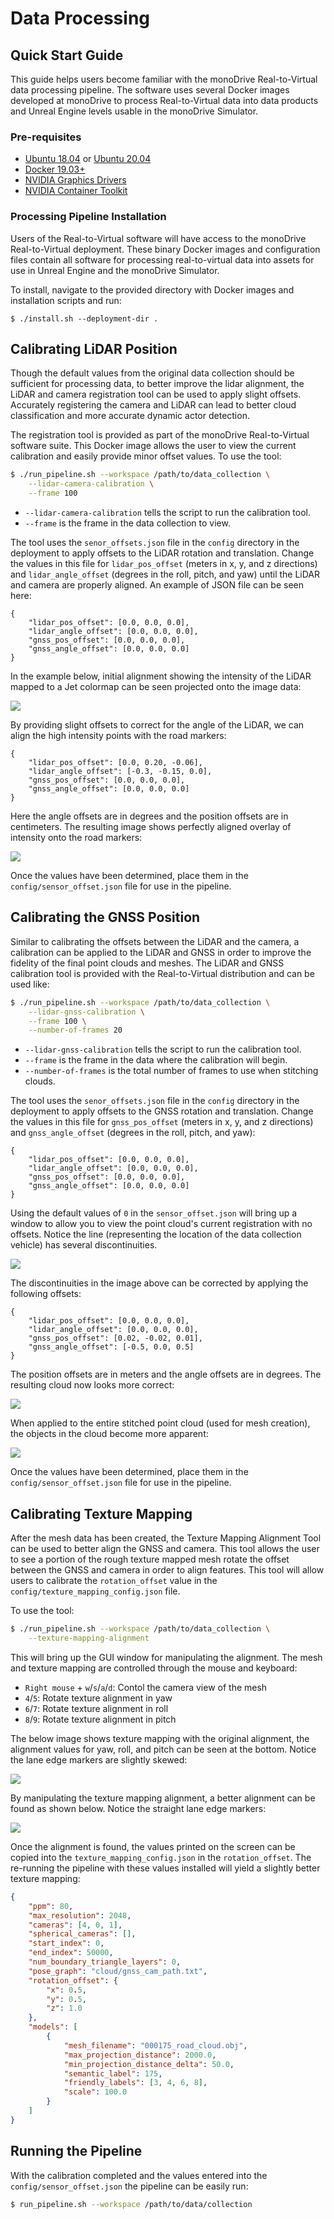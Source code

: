 # Data Processing

## Quick Start Guide

This guide helps users become familiar with the monoDrive Real-to-Virtual data
processing pipeline. The software uses several Docker images developed at
monoDrive to process Real-to-Virtual data into data products and Unreal Engine
levels usable in the monoDrive Simulator.

### Pre-requisites

* [Ubuntu 18.04](https://releases.ubuntu.com/18.04.4/) or [Ubuntu 20.04](https://releases.ubuntu.com/20.04/)
* [Docker 19.03+](https://docs.docker.com/install/linux/docker-ce/ubuntu/)
* [NVIDIA Graphics Drivers](https://www.nvidia.com/Download/index.aspx)
* [NVIDIA Container Toolkit](https://github.com/NVIDIA/nvidia-docker#ubuntu-16041804-debian-jessiestretchbuster)

### Processing Pipeline Installation

Users of the Real-to-Virtual software will have access to the monoDrive 
Real-to-Virtual deployment. These binary Docker images and configuration files 
contain all software for processing real-to-virtual data into assets for use in 
Unreal Engine and the monoDrive Simulator.

To install, navigate to the provided directory with Docker images and 
installation scripts and run:

```
$ ./install.sh --deployment-dir .
```

## Calibrating LiDAR Position

Though the default values from the original data collection should be sufficient
for processing data, to better improve the lidar alignment, the LiDAR and 
camera registration tool can be used to apply slight offsets. Accurately 
registering the camera and LiDAR can lead to better cloud classification and 
more accurate dynamic actor detection.

The registration tool is provided as part of the monoDrive Real-to-Virtual 
software suite. This Docker image allows the user to view the current 
calibration and easily provide minor offset values. To use the tool: 

```bash
$ ./run_pipeline.sh --workspace /path/to/data_collection \
    --lidar-camera-calibration \
    --frame 100 
```

* `--lidar-camera-calibration` tells the script to run the calibration tool.
* `--frame` is the frame in the data collection to view. 

The tool uses the `senor_offsets.json` file in the `config` directory in the 
deployment to apply offsets to the LiDAR rotation and translation. Change the 
values in this file for `lidar_pos_offset` (meters in x, y, and z directions) 
and `lidar_angle_offset` (degrees in the roll, pitch, and yaw) until the 
LiDAR and camera are properly aligned. An example of JSON file can be seen here:

```
{
    "lidar_pos_offset": [0.0, 0.0, 0.0],
    "lidar_angle_offset": [0.0, 0.0, 0.0],
    "gnss_pos_offset": [0.0, 0.0, 0.0],
    "gnss_angle_offset": [0.0, 0.0, 0.0]
}
```

In the example below, initial alignment showing the intensity of the LiDAR 
mapped to a Jet colormap can be seen projected onto the image data:

<div class="img_container">
    <img class='lg_img' src="../imgs/lidar_camera_calibration_before.png"/>
</div>

By providing slight offsets to correct for the angle of the LiDAR, we can align
the high intensity points with the road markers:

```
{
    "lidar_pos_offset": [0.0, 0.20, -0.06],
    "lidar_angle_offset": [-0.3, -0.15, 0.0],
    "gnss_pos_offset": [0.0, 0.0, 0.0],
    "gnss_angle_offset": [0.0, 0.0, 0.0]
}
```

Here the angle offsets are in degrees and the position offsets are in 
centimeters. The resulting image shows perfectly aligned overlay of intensity 
onto the road markers:

<div class="img_container">
    <img class='lg_img' src="../imgs/lidar_camera_calibration_after.png"/>
</div>

Once the values have been determined, place them in the 
`config/sensor_offset.json` file for use in the pipeline.

## Calibrating the GNSS Position

Similar to calibrating the offsets between the LiDAR and the camera, a 
calibration can be applied to the LiDAR and GNSS in order to improve the 
fidelity of the final point clouds and meshes. The LiDAR and GNSS calibration 
tool is provided with the Real-to-Virtual distribution and can be used like:

```bash
$ ./run_pipeline.sh --workspace /path/to/data_collection \
    --lidar-gnss-calibration \
    --frame 100 \
    --number-of-frames 20
```

* `--lidar-gnss-calibration` tells the script to run the calibration tool.
* `--frame` is the frame in the data where the calibration will begin.
* `--number-of-frames` is the total number of frames to use when stitching clouds.

The tool uses the `senor_offsets.json` file in the `config` directory in the 
deployment to apply offsets to the GNSS rotation and translation. Change the 
values in this file for `gnss_pos_offset` (meters in x, y, and z directions) 
and `gnss_angle_offset` (degrees in the roll, pitch, and yaw):

```
{
    "lidar_pos_offset": [0.0, 0.0, 0.0],
    "lidar_angle_offset": [0.0, 0.0, 0.0],
    "gnss_pos_offset": [0.0, 0.0, 0.0],
    "gnss_angle_offset": [0.0, 0.0, 0.0]
}
```
Using the default values of `0` in the `sensor_offset.json` will bring up a 
window to allow you to view the point cloud's current registration with no 
offsets. Notice the line (representing the location of the data collection 
vehicle) has several discontinuities.

<div class="img_container">
    <img class='lg_img' src="../imgs/lidar_gnss_calibration_before.png"/>
</div>

The discontinuities in the image above can be corrected by applying the 
following offsets:

```
{
    "lidar_pos_offset": [0.0, 0.0, 0.0],
    "lidar_angle_offset": [0.0, 0.0, 0.0],
    "gnss_pos_offset": [0.02, -0.02, 0.01],
    "gnss_angle_offset": [-0.5, 0.0, 0.5]
}
```

The position offsets are in meters and the angle offsets are in degrees. 
The resulting cloud now looks more correct: 

<div class="img_container">
    <img class='lg_img' src="../imgs/lidar_gnss_calibration_after.png"/>
</div>

When applied to the entire stitched point cloud (used for mesh creation), the
objects in the cloud become more apparent: 

<div class="img_container">
    <img class='lg_img' src="../imgs/lidar_close_up.png"/>
</div>

Once the values have been determined, place them in the 
`config/sensor_offset.json` file for use in the pipeline.

## Calibrating Texture Mapping

After the mesh data has been created, the Texture Mapping Alignment Tool can
be used to better align the GNSS and camera. This tool allows the user to see
a portion of the rough texture mapped mesh rotate the offset between the 
GNSS and camera in order to align features. This tool will allow users to 
calibrate the `rotation_offset` value in the 
`config/texture_mapping_config.json` file.

To use the tool:

```bash
$ ./run_pipeline.sh --workspace /path/to/data_collection \
    --texture-mapping-alignment
```

This will bring up the GUI window for manipulating the alignment. The mesh and
texture mapping are controlled through the mouse and keyboard:

* `Right mouse` + `w`/`s`/`a`/`d`: Contol the camera view of the mesh
* `4`/`5`: Rotate texture alignment in yaw
* `6`/`7`: Rotate texture alignment in roll
* `8`/`9`: Rotate texture alignment in pitch

The below image shows texture mapping with the original alignment, the alignment
values for yaw, roll, and pitch can be seen at the bottom. Notice the lane
edge markers are slightly skewed:

<div class="img_container">
    <img class='lg_img' src="../imgs/alignment_tool_misaligned.png"/>
</div>

By manipulating the texture mapping alignment, a better alignment can be found
as shown below. Notice the straight lane edge markers:

<div class="img_container">
    <img class='lg_img' src="../imgs/alignment_tool_aligned.png"/>
</div>

Once the alignment is found, the values printed on the screen can be copied into
the `texture_mapping_config.json` in the `rotation_offset`. The re-running
the pipeline with these values installed will yield a slightly better texture
mapping:

```json
{
    "ppm": 80,
    "max_resolution": 2048,
    "cameras": [4, 0, 1],
    "spherical_cameras": [],
    "start_index": 0,
    "end_index": 50000,
    "num_boundary_triangle_layers": 0,
    "pose_graph": "cloud/gnss_cam_path.txt",
    "rotation_offset": {
        "x": 0.5,
        "y": 0.5,
        "z": 1.0
    },
    "models": [
        {
            "mesh_filename": "000175_road_cloud.obj",
            "max_projection_distance": 2000.0,
            "min_projection_distance_delta": 50.0,
            "semantic_label": 175,
            "friendly_labels": [3, 4, 6, 8],
            "scale": 100.0
        }
    ]
}
```

## Running the Pipeline

With the calibration completed and the values entered into the 
`config/sensor_offset.json` the pipeline can be easily run:

```bash
$ run_pipeline.sh --workspace /path/to/data/collection
```
<p>&nbsp;</p>